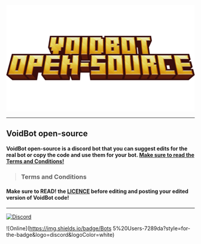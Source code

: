 ![Logo](images/logo.png)

***

## VoidBot open-source
#### VoidBot open-source is a discord bot that you can suggest edits for the real bot or copy the code and use them for your bot. [Make sure to read the Terms and Conditions!](https://github.com/Death1Clown/VoidBot_open-source/blob/main/README.md#terms-and-conditions)

> ### Terms and Conditions
#### Make sure to READ! the [LICENCE](https://github.com/Death1Clown/VoidBot_open-source/blob/main/LICENSE) before editing and posting your edited version of VoidBot code!

***

[![Discord](https://discordapp.com/api/guilds/1391335503722446868/widget.png?style=shield)](https://discord.gg/vKV3bXHd5Y)

![Online](https://img.shields.io/badge/Bots 5%20Users-7289da?style=for-the-badge&logo=discord&logoColor=white)
